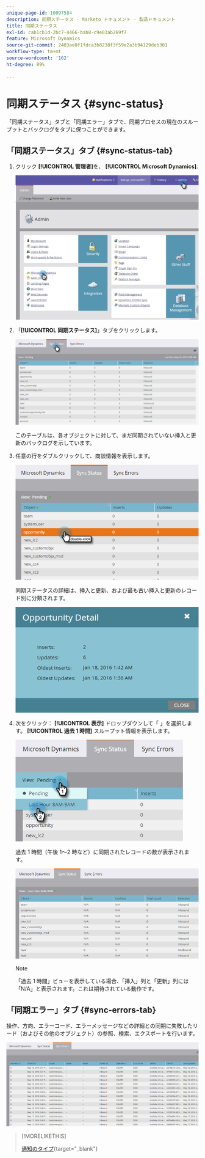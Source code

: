 ```yaml
---
unique-page-id: 10097584
description: 同期ステータス - Marketo ドキュメント - 製品ドキュメント
title: 同期ステータス
exl-id: cab1cb1d-2bc7-4466-bab8-c9e03ab269f7
feature: Microsoft Dynamics
source-git-commit: 2403ae0f1fdca3b8238f3f59e2a3b94129deb301
workflow-type: tm+mt
source-wordcount: '162'
ht-degree: 89%

---
```


# 同期ステータス {#sync-status}

「同期ステータス」タブと「同期エラー」タブで、同期プロセスの現在のスループットとバックログをタブに保つことができます。

## 「同期ステータス」タブ {#sync-status-tab}

1. クリック **[!UICONTROL 管理者]**&#x200B;を、 **[!UICONTROL Microsoft Dynamics]**.

   ![](assets/image2016-1-20-11-3a34-3a14.png)

1. 「**[!UICONTROL 同期ステータス]**」タブをクリックします。

   ![](assets/image2016-5-19-10-3a1-3a11.png)

   このテーブルは、各オブジェクトに対して、まだ同期されていない挿入と更新のバックログを示しています。

1. 任意の行をダブルクリックして、商談情報を表示します。

   ![](assets/image2016-5-19-10-3a3-3a21.png)

   同期ステータスの詳細は、挿入と更新、および最も古い挿入と更新のレコード別に分類されます。

   ![](assets/image2016-1-22-10-3a51-3a10.png)

1. 次をクリック： **[!UICONTROL 表示]** ドロップダウンして「 」を選択します。 **[!UICONTROL 過去 1 時間]** スループット情報を表示します。

   ![](assets/image2016-5-19-10-3a20-3a7.png)

   過去 1 時間（午後 1～2 時など）に同期されたレコードの数が表示されます。

   ![](assets/image2016-5-19-10-3a22-3a15.png)

   >[!NOTE]
   >
   >「過去 1 時間」ビューを表示している場合、「挿入」列と「更新」列には「N/A」と表示されます。これは期待されている動作です。

## 「同期エラー」タブ {#sync-errors-tab}

操作、方向、エラーコード、エラーメッセージなどの詳細との同期に失敗したリード（およびその他のオブジェクト）の参照、検索、エクスポートを行います。

![](assets/image2016-5-19-10-3a26-3a35.png)

>[!MORELIKETHIS]
>
>[通知のタイプ](/help/marketo/product-docs/core-marketo-concepts/miscellaneous/understanding-notifications/notification-types.md){target="_blank"}

